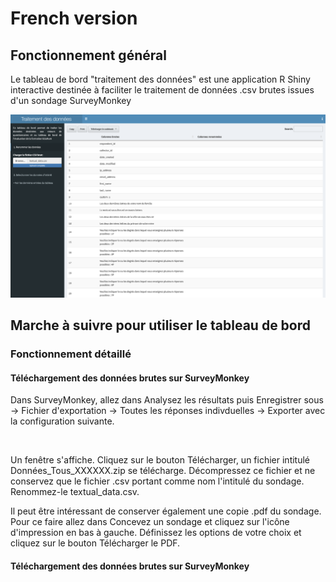 # French version

## Fonctionnement général

Le tableau de bord "traitement des données" est une application R Shiny interactive destinée à faciliter le traitement de données .csv brutes issues d'un sondage SurveyMonkey

![alt text](screenshot_traitement_donnees.png)

## Marche à suivre pour utiliser le tableau de bord

### Fonctionnement détaillé

#### Téléchargement des données brutes sur SurveyMonkey

Dans SurveyMonkey, allez dans Analysez les résultats puis Enregistrer sous -> Fichier d'exportation -> Toutes les réponses indivduelles -> Exporter avec la configuration suivante.

<center>
  <img src="https://i.imgur.com/mmIrvC5.png" alt="" width="500"/>
</center>

Un fenêtre s'affiche. Cliquez sur le bouton Télécharger, un fichier intitulé Données_Tous_XXXXXX.zip se télécharge. Décompressez ce fichier et ne conservez que le fichier .csv portant comme nom l'intitulé du sondage. Renommez-le textual_data.csv.

Il peut être intéressant de conserver également une copie .pdf du sondage. Pour ce faire allez dans Concevez un sondage et cliquez sur l'icône d'impression en bas à gauche. Définissez les options de votre choix et cliquez sur le bouton Télécharger le PDF.

#### Téléchargement des données brutes sur SurveyMonkey




